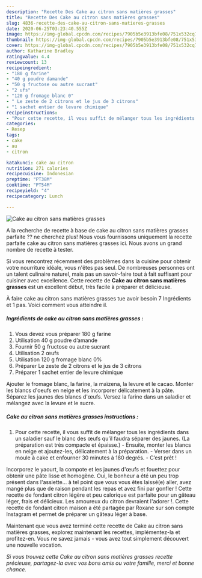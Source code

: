 ```yaml
---
description: "Recette Des Cake au citron sans matières grasses"
title: "Recette Des Cake au citron sans matières grasses"
slug: 4836-recette-des-cake-au-citron-sans-matieres-grasses
date: 2020-06-25T03:23:40.555Z
image: https://img-global.cpcdn.com/recipes/7905b5e3913bfe08/751x532cq70/cake-au-citron-sans-matieres-grasses-photo-principale-de-la-recette.jpg
thumbnail: https://img-global.cpcdn.com/recipes/7905b5e3913bfe08/751x532cq70/cake-au-citron-sans-matieres-grasses-photo-principale-de-la-recette.jpg
cover: https://img-global.cpcdn.com/recipes/7905b5e3913bfe08/751x532cq70/cake-au-citron-sans-matieres-grasses-photo-principale-de-la-recette.jpg
author: Katharine Bradley
ratingvalue: 4.4
reviewcount: 13
recipeingredient:
- "180 g farine"
- "40 g poudre damande"
- "50 g fructose ou autre sucrant"
- "2 ufs"
- "120 g fromage blanc 0"
- " Le zeste de 2 citrons et le jus de 3 citrons"
- "1 sachet entier de levure chimique"
recipeinstructions:
- "Pour cette recette, il vous suffit de mélanger tous les ingrédients dans un saladier sauf le blanc des œufs qu’il faudra séparer des jaunes. (La préparation est très compacte et épaisse.) Ensuite, monter les blancs en neige et ajoutez-les, délicatement à la préparation.  Verser dans un moule à cake et enfourner 30 minutes à 180 degrés. C’est prêt !"
categories:
- Resep
tags:
- cake
- au
- citron

katakunci: cake au citron 
nutrition: 271 calories
recipecuisine: Indonesian
preptime: "PT38M"
cooktime: "PT54M"
recipeyield: "4"
recipecategory: Lunch

---
```



![Cake au citron sans matières grasses](https://img-global.cpcdn.com/recipes/7905b5e3913bfe08/751x532cq70/cake-au-citron-sans-matieres-grasses-photo-principale-de-la-recette.jpg)

A la recherche de recette à base de cake au citron sans matières grasses parfaite ?? ne cherchez plus! Nous vous fournissons uniquement la recette parfaite cake au citron sans matières grasses ici. Nous avons un grand nombre de recette à tester.

Si vous rencontrez récemment des problèmes dans la cuisine pour obtenir votre nourriture idéale, vous n'êtes pas seul. De nombreuses personnes ont un talent culinaire naturel, mais pas un savoir-faire tout à fait suffisant pour cuisiner avec excellence. Cette recette de <strong> Cake au citron sans matières grasses </strong> est un excellent début, très facile à préparer et délicieuse.

<!--inarticleads1-->

À faire cake au citron sans matières grasses tue avoir besoin 7 Ingrédients et 1 pas. Voici comment vous atteindre il.

##### Ingrédients de cake au citron sans matières grasses :

1. Vous devez vous préparer 180 g farine
1. Utilisation 40 g poudre d’amande
1. Fournir 50 g fructose ou autre sucrant
1. Utilisation 2 œufs
1. Utilisation 120 g fromage blanc 0%
1. Préparer  Le zeste de 2 citrons et le jus de 3 citrons
1. Préparer 1 sachet entier de levure chimique


Ajouter le fromage blanc, la farine, la maïzena, la levure et le cacao. Monter les blancs d&#39;oeufs en neige et les incorporer délicatement à la pâte. Séparez les jaunes des blancs d&#39;œufs. Versez la farine dans un saladier et mélangez avec la levure et le sucre. 

<!--inarticleads2-->

##### Cake au citron sans matières grasses instructions :

1. Pour cette recette, il vous suffit de mélanger tous les ingrédients dans un saladier sauf le blanc des œufs qu’il faudra séparer des jaunes. (La préparation est très compacte et épaisse.) - Ensuite, monter les blancs en neige et ajoutez-les, délicatement à la préparation.  - Verser dans un moule à cake et enfourner 30 minutes à 180 degrés. - C’est prêt !


Incorporez le yaourt, la compote et les jaunes d&#39;œufs et fouettez pour obtenir une pâte lisse et homogène. Oui, le bonheur a été un peu trop présent dans l&#39;assiette… à tel point que vous vous êtes laissé(e) aller, avez mangé plus que de raison pendant les repas et avez fini par gonfler ! Cette recette de fondant citron légère et peu calorique est parfaite pour un gâteau léger, frais et délicieux. Les amoureux du citron devraient l&#39;adorer !. Cette recette de fondant citron maison a été partagée par Roxane sur son compte Instagram et permet de préparer un gâteau léger à base. 

<!--inarticleads1-->

<p>
Maintenant que vous avez terminé cette recette de Cake au citron sans matières grasses, explorez maintenant les recettes, implémentez-la et profitez-en. Vous ne savez jamais - vous avez tout simplement découvert une nouvelle vocation.
</p>

<p>
<i>Si vous trouvez cette Cake au citron sans matières grasses recette précieuse, partagez-la avec vos bons amis ou votre famille, merci et bonne chance.</i>
</p>
